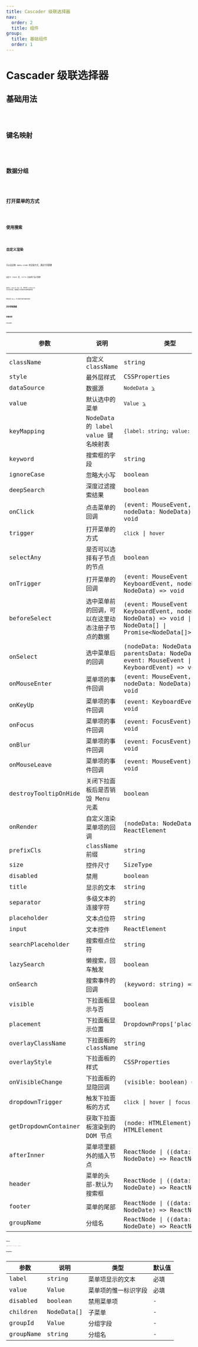 ```yaml
---
title: Cascader 级联选择器
nav:
  order: 2
  title: 组件
group:
  title: 基础组件
  order: 1
---
```


# Cascader 级联选择器

## 基础用法

<code src='./demo/basic.tsx' title='基础用法' desc="可以试试用 `Tab` 和 方向键来控制，用空格或回车键来选择" />

## 键名映射

<code src='./demo/key-mapping.tsx' title='键名映射' />

## 数据分组

<code src='./demo/group.tsx' title='数据分组' />

## 打开菜单的方式

<code src='./demo/triggers.tsx' title='用 click 来打开菜单' />

## 使用搜索

<code src='./demo/search.tsx' title='使用搜索' />

## 自定义渲染

<code src='./demo/custom-render.tsx' title='自定义渲染' />

可以自定制 menu-item 的渲染方式，满足不同需要

<code src='./demo/custom-input.tsx' title='自定义 input' />

自定义 input 后，title 交由用户自己管理

<code src='./demo/custom-search-bar.tsx' title='自定义 search-bar' />

自定义 search-bar 后，原生的 onSearch 方法将失效，搜索能力完成交给使用者定制

<code src='./demo/menu.tsx' title='单独渲染 menu' />

单独渲染 Menu，可以和其它组件如配合使用

## 异步获取数据

<code src='./demo/async-child-data.tsx' title='异步获取数据' />

## 参数说明

### Cascader

| 参数                 | 说明                                             | 类型                                                                                                  | 默认值  |
| -------------------- | ------------------------------------------------ | ----------------------------------------------------------------------------------------------------- | ------- |
| className            | 自定义 className                                 | string                                                                                                | -       |
| style                | 最外层样式                                       | CSSProperties                                                                                         | -       |
| dataSource           | 数据源                                           | `NodeData` [⤵️](#NodeData)                                                                            | -       |
| value                | 默认选中的菜单                                   | `Value` [⤵️](#Value)                                                                                  | -       |
| keyMapping           | NodeData 的 label value 键名映射表               | `{label: string; value: string}`                                                                      | -       |
| keyword              | 搜索框的字段                                     | string                                                                                                | -       |
| ignoreCase           | 忽略大小写                                       | boolean                                                                                               | -       |
| deepSearch           | 深度过滤搜索结果                                 | boolean                                                                                               | -       |
| onClick              | 点击菜单的回调                                   | (event: MouseEvent, nodeData: NodeData) => void                                                       | -       |
| trigger              | 打开菜单的方式                                   | `click` \| `hover`                                                                                    | `hover` |
| selectAny            | 是否可以选择有子节点的节点                       | boolean                                                                                               | -       |
| onTrigger            | 打开菜单的回调                                   | (event: MouseEvent \| KeyboardEvent, nodeData: NodeData) => void                                      | -       |
| beforeSelect         | 选中菜单前的回调，可以在这里动态注册子节点的数据 | (event: MouseEvent \| KeyboardEvent, nodeData: NodeData) => void \| NodeData[] \| Promise<NodeData[]> | -       |
| onSelect             | 选中菜单后的回调                                 | (nodeData: NodeData, parentsData: NodeData[], event: MouseEvent \| KeyboardEvent) => void             | -       |
| onMouseEnter         | 菜单项的事件回调                                 | (event: MouseEvent, nodeData: NodeData) => void                                                       | -       |
| onKeyUp              | 菜单项的事件回调                                 | (event: KeyboardEvent) => void                                                                        | -       |
| onFocus              | 菜单项的事件回调                                 | (event: FocusEvent) => void                                                                           | -       |
| onBlur               | 菜单项的事件回调                                 | (event: FocusEvent) => void                                                                           | -       |
| onMouseLeave         | 菜单项的事件回调                                 | (event: MouseEvent) => void                                                                           | -       |
| destroyTooltipOnHide | 关闭下拉面板后是否销毁 Menu 元素                 | boolean                                                                                               | `true`  |
| onRender             | 自定义渲染菜单项的回调                           | (nodeData: NodeData) => ReactElement                                                                  | -       |
| prefixCls            | className 前缀                                   | string                                                                                                | -       |
| size                 | 控件尺寸                                         | SizeType                                                                                              | -       |
| disabled             | 禁用                                             | boolean                                                                                               | -       |
| title                | 显示的文本                                       | string                                                                                                | -       |
| separator            | 多级文本的连接字符                               | string                                                                                                | `/`     |
| placeholder          | 文本点位符                                       | string                                                                                                | -       |
| input                | 文本控件                                         | ReactElement                                                                                          | -       |
| searchPlaceholder    | 搜索框点位符                                     | string                                                                                                | -       |
| lazySearch           | 懒搜索，回车触发                                 | boolean                                                                                               | -       |
| onSearch             | 搜索事件的回调                                   | (keyword: string) => void                                                                             | -       |
| visible              | 下拉面板显示与否                                 | boolean                                                                                               | -       |
| placement            | 下拉面板显示位置                                 | DropdownProps['placement']                                                                            | -       |
| overlayClassName     | 下拉面板的 className                             | string                                                                                                | -       |
| overlayStyle         | 下拉面板的样式                                   | CSSProperties                                                                                         | -       |
| onVisibleChange      | 下拉面板的显隐回调                               | (visible: boolean) => void                                                                            | -       |
| dropdownTrigger      | 触发下拉面板的方式                               | `click` \| `hover` \| `focus`                                                                         | `click` |
| getDropdownContainer | 获取下拉面板渲染到的 DOM 节点                    | (node: HTMLElement) => HTMLElement                                                                    | -       |
| afterInner           | 菜单项里额外的插入节点                           | ReactNode \| ((data: NodeDate) => ReactNode)                                                          | -       |
| header               | 菜单的头部-默认为搜索框                          | ReactNode \| ((data: NodeDate) => ReactNode)                                                          | -       |
| footer               | 菜单的尾部                                       | ReactNode \| ((data: NodeDate) => ReactNode)                                                          | -       |
| groupName            | 分组名                                           | ReactNode \| ((data: NodeDate) => ReactNode)                                                          | -       |

### Value

```ts
type Value = string | number;
```

### NodeData

| 参数      | 说明       | 类型                 | 默认值 |
| --------- | ---------- | -------------------- | ------ |
| label     | string     | 菜单项显示的文本     | 必填   |
| value     | Value      | 菜单项的惟一标识字段 | 必填   |
| disabled  | boolean    | 禁用菜单项           | -      |
| children  | NodeData[] | 子菜单               | -      |
| groupId   | Value      | 分组字段             | -      |
| groupName | string     | 分组名               | -      |
